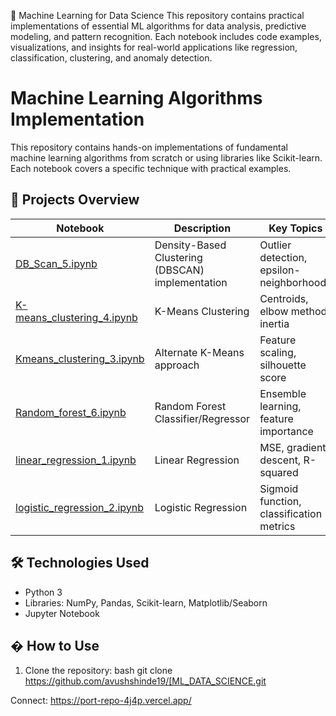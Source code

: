 📌 Machine Learning for Data Science
This repository contains practical implementations of essential ML algorithms for data analysis, predictive modeling, and pattern recognition. Each notebook includes code examples, visualizations, and insights for real-world applications like regression, classification, clustering, and anomaly detection.

# Machine Learning Algorithms Implementation

This repository contains hands-on implementations of fundamental machine learning algorithms from scratch or using libraries like Scikit-learn. Each notebook covers a specific technique with practical examples.

## 📌 Projects Overview

| Notebook | Description | Key Topics |
|----------|------------|------------|
| [DB_Scan_5.ipynb](https://github.com/ayushshinde19/ML_DATA_SCIENCE/blob/main/DB_Scan_5.ipynb) | Density-Based Clustering (DBSCAN) implementation | Outlier detection, epsilon-neighborhoods |
| [K-means_clustering_4.ipynb](https://github.com/ayushshinde19/ML_DATA_SCIENCE/blob/main/K-means_clustering_4.ipynb) | K-Means Clustering | Centroids, elbow method, inertia |
| [Kmeans_clustering_3.ipynb](https://github.com/ayushshinde19/ML_DATA_SCIENCE/blob/main/Kmeans_clustering_3.ipynb) | Alternate K-Means approach | Feature scaling, silhouette score |
| [Random_forest_6.ipynb](https://github.com/ayushshinde19/ML_DATA_SCIENCE/blob/main/Random_forest_6.ipynb) | Random Forest Classifier/Regressor | Ensemble learning, feature importance |
| [linear_regression_1.ipynb](https://github.com/ayushshinde19/ML_DATA_SCIENCE/blob/main/linear_regression_1.ipynb) | Linear Regression | MSE, gradient descent, R-squared |
| [logistic_regression_2.ipynb](https://github.com/ayushshinde19/ML_DATA_SCIENCE/blob/main/logistic_regression_2.ipynb) | Logistic Regression | Sigmoid function, classification metrics |

## 🛠️ Technologies Used
- Python 3
- Libraries: NumPy, Pandas, Scikit-learn, Matplotlib/Seaborn
- Jupyter Notebook

## � How to Use
1. Clone the repository:
   bash
   git clone https://github.com/avushshinde19/[ML_DATA_SCIENCE.git

Connect: https://port-repo-4j4p.vercel.app/
         
